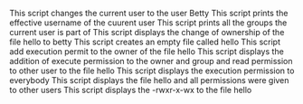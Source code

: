 This script changes the current user to the user Betty
This script prints the effective username of the cuurent user
This script prints all the groups the current user is part of
This script displays the change of ownership of the file hello to betty
This script creates an empty file called hello
This script add execution permit to the owner of the file hello
This script displays the addition of execute permission to the owner and group and read permission to other user to the file hello
This script displays the execution permission to everybody
This script displays the file hello and all permissions were given to other users
This script displays the -rwxr-x-wx to the file hello